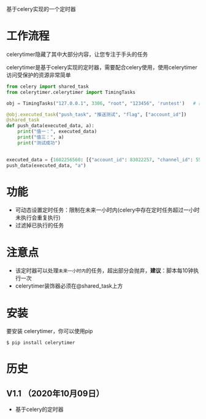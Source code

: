 

基于celery实现的一个定时器

# 工作流程



celerytimer隐藏了其中大部分内容，让您专注于手头的任务

celerytimer是基于celery实现的定时器，需要配合celery使用，使用celerytimer访问受保护的资源非常简单

```python
from celery import shared_task
from celerytimer.celerytimer import TimingTasks

obj = TimingTasks("127.0.0.1", 3306, "root", "123456", 'runtest')	# 数据库的相关配置

@obj.executed_task("push_task", "推送测试", "flag", ["account_id"])
@shared_task
def push_data(executed_data, a):
    print("值一：", executed_data)
    print("值三：", a)
    print("测试成功")
   

executed_data = {1602256560: [{"account_id": 83022257, "channel_id": 55824}, ]}
push_data(executed_data, "a")
```



# 功能

* 可动态设置定时任务：限制在未来一小时内(celery中存在定时任务超过一小时未执行会重复执行)
* 过滤掉已执行的任务

# 注意点

* 该定时器可以处理`未来一小时内`的任务，超出部分会抛弃，**建议**：脚本每10钟执行一次
* celerytimer装饰器必须在@shared_task上方

# 安装

要安装 celerytimer，你可以使用pip

```
$ pip install celerytimer
```



# 历史

## V1.1 （2020年10月09日）

* 基于celery的定时器